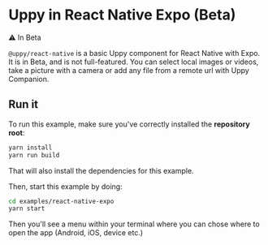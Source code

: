 # Uppy in React Native Expo (Beta)

⚠️ In Beta

`@uppy/react-native` is a basic Uppy component for React Native with Expo. It is
in Beta, and is not full-featured. You can select local images or videos, take a
picture with a camera or add any file from a remote url with Uppy Companion.

## Run it

To run this example, make sure you've correctly installed the **repository
root**:

```bash
yarn install
yarn run build
```

That will also install the dependencies for this example.

Then, start this example by doing:

```bash
cd examples/react-native-expo
yarn start
```

Then you'll see a menu within your terminal where you can chose where to open
the app (Android, iOS, device etc.)
